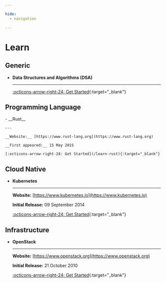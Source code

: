 ```yaml
---

hide:
  - navigation

---
```


# Learn

## Generic

<div class="grid cards" markdown>

- __Data Structures and Algorithms (DSA)__

    ---

    [:octicons-arrow-right-24: Get Started](/learn-dsa){:target="_blank"}

</div>

## Programming Language

<div class="grid cards" markdown>
- __Rust__

    ---

    __Website:__ [https://www.rust-lang.org](https://www.rust-lang.org)

    __First appeared:__	15 May 2015

    [:octicons-arrow-right-24: Get Started](/learn-rust){:target="_blank"}

<!-- - __Swift__

    ---

    __Website:__ [https://www.swift.org](https://www.swift.org)

    __First appeared:__	02 June 2014

    [:octicons-arrow-right-24: Get Started](/learn-swift){:target="_blank"} -->

</div>

<!-- ## DevOps

<div class="grid cards" markdown>
- __Git__

    ---

    __Website:__ [https://www.git-scm.com](https://www.git-scm.com)

    __Initial Release:__	07 April 2005

    [:octicons-arrow-right-24: Get Started](/learn-git){:target="_blank"}

</div> -->

<!-- ## Linux Distribution

<div class="grid cards" markdown>

- __Ubuntu__

    ---

    __Website:__ [https://www.ubuntu.com](https://ubuntu.com)

    __Initial Release:__	20 October 2004

    [:octicons-arrow-right-24: Get Started](/learn-ubuntu){:target="_blank"}

</div> -->

<!-- ## Data

<div class="grid cards" markdown>

- __PostgreSQL__

    ---

    __Website:__ [https://www.postgresql.org](https://www.postgresql.org)

    __Initial Release:__	08 July 1996

    [:octicons-arrow-right-24: Get Started](/learn-postgresql){:target="_blank"}

</div> -->

## Cloud Native

<div class="grid cards" markdown>

- __Kubernetes__

    ---

    __Website:__ [https://www.kubernetes.io](https://www.kubernetes.io)

    __Initial Release:__	09 September 2014

    [:octicons-arrow-right-24: Get Started](/learn-kubernetes){:target="_blank"}

<!-- - __Cilium__

    ---

    __Website:__ [https://www.cilium.io](https://www.cilium.io)

    __Initial Release:__	16 December 2015

    [:octicons-arrow-right-24: Get Started](/learn-cilium){:target="_blank"}

- __NATS__

    ---

    __Website:__ [https://www.nats.io](https://www.nats.io)

    __Initial Release:__	22 Nov 2010

    [:octicons-arrow-right-24: Get Started](/learn-nats){:target="_blank"}

- __Crossplane__

    ---

    __Website:__ [https://www.crossplane.io](https://www.crossplane.io)

    __Initial Release:__	04 December 2018

    [:octicons-arrow-right-24: Get Started](/learn-crossplane){:target="_blank"} -->

</div>

## Infrastructure

<div class="grid cards" markdown>

- __OpenStack__

    ---

    __Website:__ [https://www.openstack.org](https://www.openstack.org)

    __Initial Release:__	21 October 2010

    [:octicons-arrow-right-24: Get Started](/learn-openstack){:target="_blank"}

<!-- - __OpenTofu__

    ---

    __Website:__ [https://www.opentofu.org](https://www.opentofu.org)

    __Initial Release:__	17 August 2023

    [:octicons-arrow-right-24: Get Started](/learn-opentofu){:target="_blank"} -->

</div>

<!-- ## Security

<div class="grid cards" markdown>

- __Wireshark__

    ---

    __Website:__ [https://www.wireshark.org](https://www.wireshark.org)

    __Initial Release:__	16 September 1998

    [:octicons-arrow-right-24: Get Started](/learn-wireshark){:target="_blank"}

- __ZAP__

    ---

    __Website:__ [https://www.zaproxy.org](https://www.zaproxy.org)

    __Initial Release:__	17 January 2002

    [:octicons-arrow-right-24: Get Started](/learn-zap){:target="_blank"}

</div> -->
